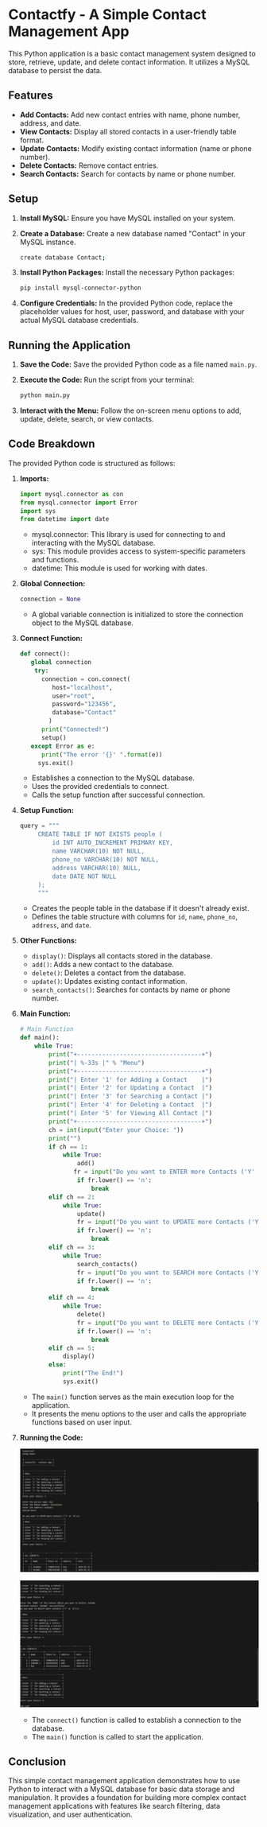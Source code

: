 # Contactfy - A Simple Contact Management App

This Python application is a basic contact management system designed to store, retrieve, update, and delete contact information. It utilizes a MySQL database to persist the data.

## Features

* **Add Contacts:** Add new contact entries with name, phone number, address, and date.
* **View Contacts:** Display all stored contacts in a user-friendly table format.
* **Update Contacts:** Modify existing contact information (name or phone number).
* **Delete Contacts:** Remove contact entries.
* **Search Contacts:** Search for contacts by name or phone number.


## Setup

1. **Install MySQL:** Ensure you have MySQL installed on your system.
2. **Create a Database:** Create a new database named "Contact" in your MySQL instance.

   ```bash
   create database Contact;
4. **Install Python Packages:** Install the necessary Python packages:
   ```bash
   pip install mysql-connector-python

5. **Configure Credentials:** In the provided Python code, replace the placeholder values for host, user, password, and database with your actual MySQL database credentials.

## Running the Application
1. **Save the Code:** Save the provided Python code as a file named `main.py`.
2. **Execute the Code:** Run the script from your terminal:

   ```bash
   python main.py
3. **Interact with the Menu:** Follow the on-screen menu options to add, update, delete, search, or view contacts.

## Code Breakdown
The provided Python code is structured as follows:
1. **Imports:**
   
   ```python
   import mysql.connector as con
   from mysql.connector import Error
   import sys
   from datetime import date
   ```

   - mysql.connector: This library is used for connecting to and interacting with the MySQL database.
   - sys: This module provides access to system-specific parameters and functions.
   - datetime: This module is used for working with dates.

2. **Global Connection:**
   
   ```python
   connection = None
   ```
   
   - A global variable connection is initialized to store the connection object to the MySQL database.

3. **Connect Function:**

   ```python
   def connect():
      global connection
       try:
         connection = con.connect(
            host="localhost",
            user="root",
            password="123456",
            database="Contact"
           )
         print("Connected!")
         setup()
      except Error as e:
         print("The error '{}' ".format(e))
        sys.exit()
   ```   
   - Establishes a connection to the MySQL database.
   - Uses the provided credentials to connect.
   - Calls the setup function after successful connection.

4. **Setup Function:**

   ```python
   query = """
        CREATE TABLE IF NOT EXISTS people (
            id INT AUTO_INCREMENT PRIMARY KEY,
            name VARCHAR(10) NOT NULL,
            phone_no VARCHAR(10) NOT NULL,
            address VARCHAR(10) NULL,
            date DATE NOT NULL
        );
        """
   ```

   - Creates the people table in the database if it doesn't already exist.
   - Defines the table structure with columns for `id`, `name`, `phone_no`, `address`, and `date`.
      
6. **Other Functions:**
   
   - `display()`: Displays all contacts stored in the database.
   - `add()`: Adds a new contact to the database.
   - `delete()`: Deletes a contact from the database.
   - `update()`: Updates existing contact information.
   - `search_contacts()`: Searches for contacts by name or phone number.
  
7. **Main Function:**

   ```python
   # Main Function
   def main():
       while True:
           print("+-----------------------------------+")
           print("| %-33s |" % "Menu")
           print("+-----------------------------------+")
           print("| Enter '1' for Adding a Contact    |")
           print("| Enter '2' for Updating a Contact  |")
           print("| Enter '3' for Searching a Contact |")
           print("| Enter '4' for Deleting a Contact  |")
           print("| Enter '5' for Viewing All Contact |")
           print("+-----------------------------------+")
           ch = int(input("Enter your Choice: "))
           print("")
           if ch == 1:
               while True:
                   add()
                  fr = input("Do you want to ENTER more Contacts ('Y' or 'N'):")
                   if fr.lower() == 'n':
                       break
           elif ch == 2:
               while True:
                   update()
                   fr = input("Do you want to UPDATE more Contacts ('Y' or 'N'):")
                   if fr.lower() == 'n':
                       break
           elif ch == 3:
               while True:
                   search_contacts()
                   fr = input("Do you want to SEARCH more Contacts ('Y' or 'N'):")
                   if fr.lower() == 'n':
                       break
           elif ch == 4:
               while True:
                   delete()
                   fr = input("Do you want to DELETE more Contacts ('Y' or 'N'):")
                   if fr.lower() == 'n':
                       break
           elif ch == 5:
               display()
           else:
               print("The End!")
               sys.exit()
   ```

   - The `main()` function serves as the main execution loop for the application.
   - It presents the menu options to the user and calls the appropriate functions based on user input.

8. **Running the Code:**
   
   ![Description](https://github.com/ShahbazCoder1/Contactfy---Contact-App/blob/main/Screenshots/Screenshot%202024-05-25%20102504.png)
   
   ![Description](https://github.com/ShahbazCoder1/Contactfy---Contact-App/blob/main/Screenshots/Screenshot%202024-05-25%20102549.png)
   - The `connect()` function is called to establish a connection to the database.
   - The `main()` function is called to start the application.
  
## Conclusion
This simple contact management application demonstrates how to use Python to interact with a MySQL database for basic data storage and manipulation. It provides a foundation for building more complex contact management applications with features like search filtering, data visualization, and user authentication.
